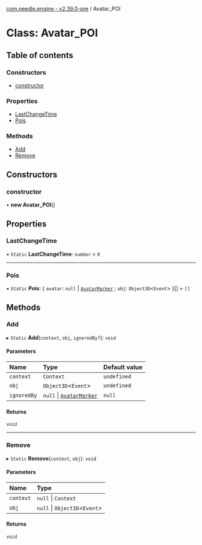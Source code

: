 [com.needle.engine - v2.39.0-pre](../README.md) / Avatar\_POI

# Class: Avatar\_POI

## Table of contents

### Constructors

- [constructor](Avatar_POI.md#constructor)

### Properties

- [LastChangeTime](Avatar_POI.md#lastchangetime)
- [Pois](Avatar_POI.md#pois)

### Methods

- [Add](Avatar_POI.md#add)
- [Remove](Avatar_POI.md#remove)

## Constructors

### constructor

• **new Avatar_POI**()

## Properties

### LastChangeTime

▪ `Static` **LastChangeTime**: `number` = `0`

___

### Pois

▪ `Static` **Pois**: { `avatar`: ``null`` \| [`AvatarMarker`](AvatarMarker.md) ; `obj`: `Object3D`<`Event`\>  }[] = `[]`

## Methods

### Add

▸ `Static` **Add**(`context`, `obj`, `ignoredBy?`): `void`

#### Parameters

| Name | Type | Default value |
| :------ | :------ | :------ |
| `context` | `Context` | `undefined` |
| `obj` | `Object3D`<`Event`\> | `undefined` |
| `ignoredBy` | ``null`` \| [`AvatarMarker`](AvatarMarker.md) | `null` |

#### Returns

`void`

___

### Remove

▸ `Static` **Remove**(`context`, `obj`): `void`

#### Parameters

| Name | Type |
| :------ | :------ |
| `context` | ``null`` \| `Context` |
| `obj` | ``null`` \| `Object3D`<`Event`\> |

#### Returns

`void`
